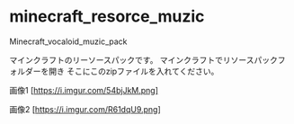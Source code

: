 # minecraft_resorce_muzic
Minecraft_vocaloid_muzic_pack

マインクラフトのリーソースパックです。
マインクラフトでリソースパックフォルダーを開き
そこにこのzipファイルを入れてください。

画像1
[https://i.imgur.com/54bjJkM.png]

画像2
[https://i.imgur.com/R61dqU9.png]
